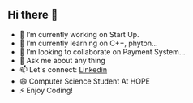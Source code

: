 ## Hi there 👋

- 🔭 I’m currently working on Start Up.
- 🌱 I’m currently learning on C++, phyton...
- 👯 I’m looking to collaborate on Payment System...
- 💬 Ask me about any thing
- 📫 Let's connect: [Linkedin](https://WWW.linkedin.com/in/fitsum-zerihun-89aab02a9)
- 😄 Computer Science Student At HOPE
- ⚡ Enjoy Coding!
